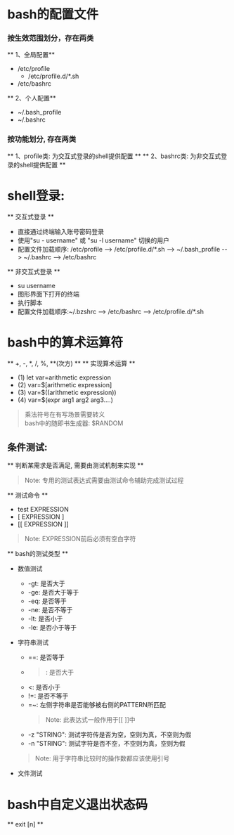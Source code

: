 # bash的配置文件
### 按生效范围划分，存在两类
** 1、全局配置**
* /etc/profile
    * /etc/profile.d/*.sh
* /etc/bashrc

** 2、个人配置**
* ~/.bash_profile
* ~/.bashrc

### 按功能划分, 存在两类
** 1、profile类: 为交互式登录的shell提供配置 **
** 2、bashrc类: 为非交互式登录的shell提供配置 **

# shell登录:
** 交互式登录 **
* 直接通过终端输入账号密码登录
* 使用"su - username" 或 "su -l username" 切换的用户
* 配置文件加载顺序: /etc/profile --> /etc/profile.d/*.sh --> ~/.bash_profile --> ~/.bashrc --> /etc/bashrc

** 非交互式登录 **
* su username
* 图形界面下打开的终端
* 执行脚本
* 配置文件加载顺序:~/.bzshrc --> /etc/bashrc --> /etc/profile.d/*.sh

# bash中的算术运算符
** +, -, \*, /, %, \*\*(次方) **
** 实现算术运算 **
* (1) let var=arithmetic expression
* (2) var=$[arithmetic expression]
* (3) var=$((arithmetic expression))
* (4) var=$(expr arg1 arg2 arg3....)  
> 乘法符号在有写场景需要转义  
> bash中的随即书生成器: $RANDOM

## 条件测试:
** 判断某需求是否满足, 需要由测试机制来实现 **
> Note: 专用的测试表达式需要由测试命令辅助完成测试过程

** 测试命令 **
* test EXPRESSION
* [ EXPRESSION ]
* [[ EXPRESSION ]]  
> Note: EXPRESSION前后必须有空白字符

** bash的测试类型 **
* 数值测试
    * -gt: 是否大于
    * -ge: 是否大于等于
    * -eq: 是否等于
    * -ne: 是否不等于
    * -lt: 是否小于
    * -le: 是否小于等于

* 字符串测试
    * ==: 是否等于
    * >: 是否大于
    * <: 是否小于
    * !=: 是否不等于
    * =~: 左侧字符串是否能够被右侧的PATTERN所匹配  
        > Note: 此表达式一般作用于[[  ]]中
    * -z "STRING": 测试字符传是否为空，空则为真，不空则为假
    * -n "STRING": 测试字符是否不空，不空则为真，空则为假  
    > Note: 用于字符串比较时的操作数都应该使用引号
* 文件测试

# bash中自定义退出状态码
** exit [n] **

